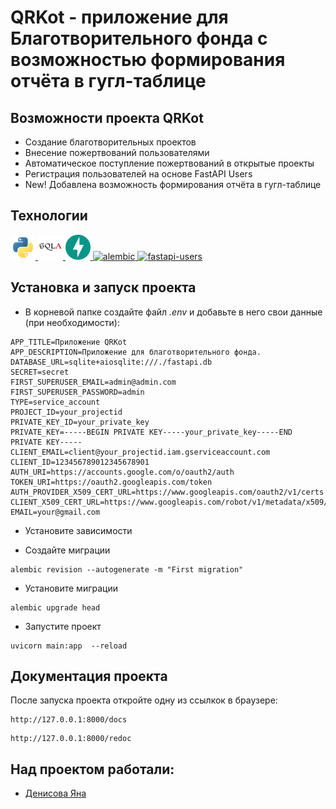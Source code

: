 # QRKot - приложение для Благотворительного фонда с возможностью формирования отчёта в гугл-таблице

## Возможности проекта QRKot

- Создание благотворительных проектов
- Внесение пожертвований пользователями
- Автоматическое поступление пожертвований в открытые проекты
- Регистрация пользователей на основе FastAPI Users
- New! Добавлена возможность формирования отчёта в гугл-таблице

## Технологии

<p align="left"> 
<a href="https://www.python.org" target="_blank" rel="noreferrer"> <img src="https://raw.githubusercontent.com/devicons/devicon/master/icons/python/python-original.svg" alt="python" width="40" height="40"> </a>
<a href="https://www.sqlalchemy.org/" target="_blank" rel="noreferrer"> <img src="https://github.com/devicons/devicon/blob/master/icons/sqlalchemy/sqlalchemy-original.svg" alt="sqlalchemy" width="40" height="40"> </a>
<a href="https://fastapi.tiangolo.com/" target="_blank" rel="noreferrer"><img src="https://github.com/devicons/devicon/blob/master/icons/fastapi/fastapi-original.svg" alt="fastapi" width="40" height="40"> </a>
<a href="https://github.com/sqlalchemy/alembic" target="_blank" rel="noreferrer"><img src="https://github.com/awkward/Alembic/blob/master/Docs/icon.png" alt="alembic" width="40" height="40"> </a>
<a href="https://github.com/fastapi-users/fastapi-users" target="_blank" rel="noreferrer"><img src="https://raw.githubusercontent.com/fastapi-users/fastapi-users/master/logo.svg" alt="fastapi-users" width="120" height="40"> </a>
</p>

## Установка и запуск проекта

- В корневой папке создайте файл *.env* и добавьте в него свои данные (при необходимости):

```
APP_TITLE=Приложение QRKot
APP_DESCRIPTION=Приложение для благотворительного фонда.
DATABASE_URL=sqlite+aiosqlite:///./fastapi.db
SECRET=secret
FIRST_SUPERUSER_EMAIL=admin@admin.com
FIRST_SUPERUSER_PASSWORD=admin
TYPE=service_account
PROJECT_ID=your_projectid
PRIVATE_KEY_ID=your_private_key
PRIVATE_KEY=-----BEGIN PRIVATE KEY-----your_private_key-----END PRIVATE KEY-----
CLIENT_EMAIL=client@your_projectid.iam.gserviceaccount.com
CLIENT_ID=123456789012345678901
AUTH_URI=https://accounts.google.com/o/oauth2/auth
TOKEN_URI=https://oauth2.googleapis.com/token
AUTH_PROVIDER_X509_CERT_URL=https://www.googleapis.com/oauth2/v1/certs
CLIENT_X509_CERT_URL=https://www.googleapis.com/robot/v1/metadata/x509/client%40your_projectid=.iam.gserviceaccount.com
EMAIL=your@gmail.com
```
- Установите зависимости

- Создайте миграции

```shell
alembic revision --autogenerate -m "First migration" 
```

- Установите миграции

```shell
alembic upgrade head
```

- Запустите проект

```shell
uvicorn main:app  --reload
```

## Документация проекта

После запуска проекта откройте одну из ссылкок в браузере:

```shell
http://127.0.0.1:8000/docs
```

```shell
http://127.0.0.1:8000/redoc
```

## Над проектом работали:

- [Денисова Яна](https://t.me/DenisovaYana)
